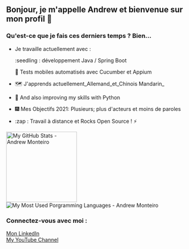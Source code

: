 ## Bonjour, je m'appelle Andrew et bienvenue sur mon profil :wave:

### Qu'est-ce que je fais ces derniers temps ? Bien...

-   Je travaille actuellement avec :

    :seedling : développement Java / Spring Boot

    🧪 Tests mobiles automatisés avec Cucumber et Appium

-   :world_map: J'apprends actuellement_Allemand_et_Chinois Mandarin_

-   :snake: And also improving my skills with Python

-   :fireworks: Mes Objectifs 2021: Plusieurs; plus d'acteurs et moins de paroles

-   :zap : Travail à distance et Rocks Open Source ! :zap:

<p align="left">
 <img alt="My GitHub Stats - Andrew Monteiro" src="https://github-readme-stats.vercel.app/api?username=andrew-2609&show_icons=true&hide_border=true&theme=tokyonight" height="190"> 
 <img alt="My Most Used Porgramming Languages - Andrew Monteiro" src="https://github-readme-stats.vercel.app/api/top-langs/?username=andrew-2609&layout=compact&hide_border=true&langs_count=8&theme=tokyonight&exclude_repo=Eccezionale-MVC,CorporacaoUmbrella,diversos,projetos">
</p>

### Connectez-vous avec moi :

[Mon LinkedIn][linkedin]<br/>[My YouTube Channel][youtube]

[linkedin]: https://www.linkedin.com/in/andrew-2609/

[youtube]: https://www.youtube.com/channel/UCmQ39rZeUW3dxMiSjm6YX7Q
